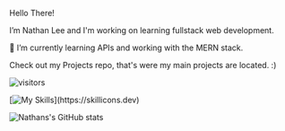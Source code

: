 Hello There!

  I’m Nathan Lee and I'm working on learning fullstack web development.
  
  🌱 I’m currently learning APIs and working with the MERN stack.
  
 Check out my Projects repo, that's were my main projects are located. :)
 
 ![visitors](https://visitor-badge.glitch.me/badge?page_id=${nslee333}.${nslee333}&left_color=green&right_color=red)

[![My Skills](https://skillicons.dev/icons?i=ts,js,express,mongodb,react,rust,postgres,bash,solidity,linux,git,nodejs,)](https://skillicons.dev)


![Nathans's GitHub stats](https://github-readme-stats.vercel.app/api?username=nslee333&show_icons=true&theme=dark)


<!-- [![Top Langs](https://github-readme-stats.vercel.app/api/top-langs/?username=nslee333&show_icons=true&theme=dark)](https://github.com/nslee333/github-readme-stats) -->

